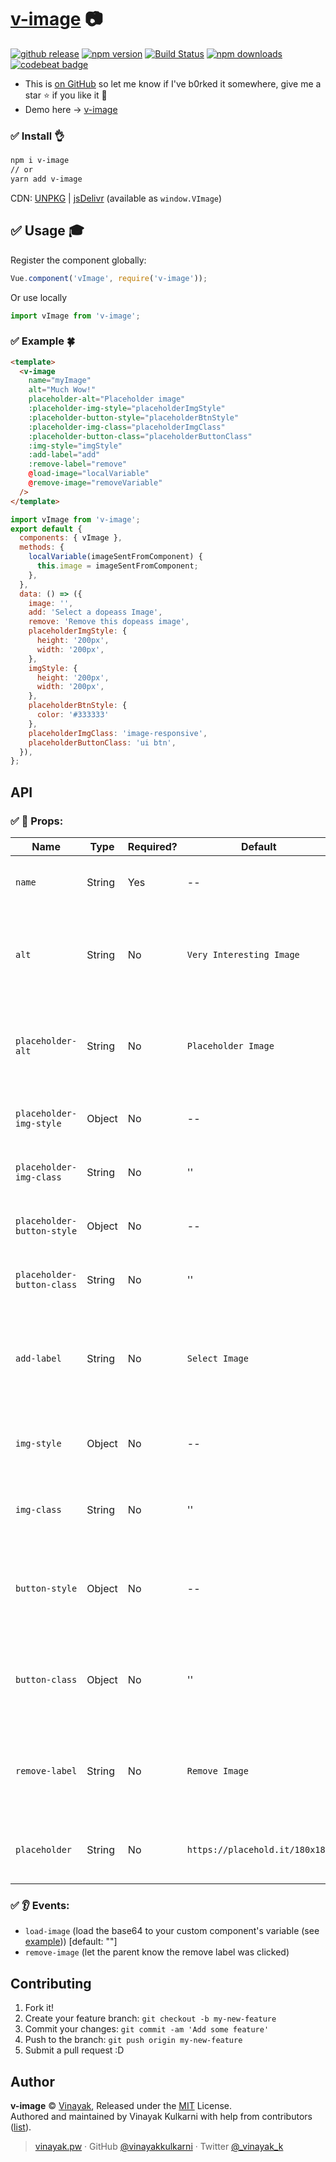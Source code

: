 # [v-image](https://vinayakkulkarni.github.io/v-image/) 📷
<a href="https://github.com/vinayakkulkarni/v-image/releases/latest"><img src="https://img.shields.io/github/release/vinayakkulkarni/v-image.svg" alt="github release"></a> <a href="http://npmjs.org/package/v-image"><img src="https://img.shields.io/npm/v/v-image.svg" alt="npm version"></a> <a href="https://travis-ci.org/vinayakkulkarni/v-image"><img src="https://travis-ci.org/vinayakkulkarni/v-image.svg?branch=master" alt="Build Status"></a> <a href="http://npm-stat.com/charts.html?package=v-image"><img src="https://img.shields.io/npm/dm/v-image.svg" alt="npm downloads"></a> [![codebeat badge](https://codebeat.co/badges/055e70c6-1d9c-4d11-9059-2b6960b84731)](https://codebeat.co/projects/github-com-vinayakkulkarni-v-image-master)

+ This is [on GitHub](https://github.com/vinayakkulkarni/v-image)  so let me know if I've b0rked it somewhere, give me a star :star: if you like it :beers:
+ Demo here -> [v-image](https://vinayakkulkarni.github.io/v-image/)

### :white_check_mark: Install :ok_hand:
``` bash
npm i v-image
// or
yarn add v-image
```

CDN: [UNPKG](https://unpkg.com/v-image/dist/) | [jsDelivr](https://cdn.jsdelivr.net/npm/v-image/dist/) (available as `window.VImage`)

## :white_check_mark: Usage :mortar_board:

Register the component globally:
```javascript
Vue.component('vImage', require('v-image'));
```
Or use locally
```javascript
import vImage from 'v-image';
```

### :white_check_mark: Example :four_leaf_clover:

```html
<template>
  <v-image
    name="myImage"
    alt="Much Wow!"
    placeholder-alt="Placeholder image"
    :placeholder-img-style="placeholderImgStyle"
    :placeholder-button-style="placeholderBtnStyle"
    :placeholder-img-class="placeholderImgClass"
    :placeholder-button-class="placeholderButtonClass"
    :img-style="imgStyle"
    :add-label="add"
    :remove-label="remove"
    @load-image="localVariable"
    @remove-image="removeVariable"
  />
</template>
```
```js
import vImage from 'v-image';
export default {
  components: { vImage },
  methods: {
    localVariable(imageSentFromComponent) {
      this.image = imageSentFromComponent;
    },
  },
  data: () => ({
    image: '',
    add: 'Select a dopeass Image',
    remove: 'Remove this dopeass image',
    placeholderImgStyle: {
      height: '200px',
      width: '200px',
    },
    imgStyle: {
      height: '200px',
      width: '200px',
    },
    placeholderBtnStyle: {
      color: '#333333'
    },
    placeholderImgClass: 'image-responsive',
    placeholderButtonClass: 'ui btn',
  }),
};
```
## API

### :white_check_mark: :book: Props:
| Name | Type | Required? | Default | Description |
| --- | --- | --- | --- | --- |
| `name` | String | Yes | -- | For `name` attribute for the input field. |
| `alt` | String | No | `Very Interesting Image` | For `alt` attribute for the input field, mostly for proper SEO. |
| `placeholder-alt` | String | No | `Placeholder Image` | This attribute is displayed when placeholder image is displayed. |
| `placeholder-img-style` | Object | No | -- | Styling for the placeholder `img` tag. |
| `placeholder-img-class` | String | No | '' | Class for the placeholder `img` tag. |
| `placeholder-button-style` | Object | No | -- | Styling for the placeholder label text. |
| `placeholder-button-class` | String | No | '' | Class for the placeholder label text. |
| `add-label` | String | No | `Select Image` | Label text shown to user where he clicks and select image popup is shown. |
| `img-style` | Object | No | -- | Styling for the actual user uploaded `img` tag. |
| `img-class` | String | No | '' | Class for the actual user uploaded `img` tag. |
| `button-style` | Object | No | -- | Styling for the `button` tag, visible only when user has uploaded image. |
| `button-class` | Object | No | '' | Class for the `button` tag, visible only when user has uploaded image. |
| `remove-label` | String | No | `Remove Image` | Button text shown to user where he clicks and image data is cleared. |
| `placeholder` | String | No | `https://placehold.it/180x180` | The `src` attribute for a placeholder image. |


### :white_check_mark: :ear: Events:
+ `load-image` (load the base64 to your custom component's variable (see [example](https://github.com/vinayakkulkarni/v-image/tree/master/example))) [default: ""]
+ `remove-image` (let the parent know the remove label was clicked)

## Contributing

1.  Fork it!
2.  Create your feature branch: `git checkout -b my-new-feature`
3.  Commit your changes: `git commit -am 'Add some feature'`
4.  Push to the branch: `git push origin my-new-feature`
5.  Submit a pull request :D

## Author

**v-image** © [Vinayak](https://github.com/vinayakkulkarni), Released under the [MIT](./LICENSE) License.<br>
Authored and maintained by Vinayak Kulkarni with help from contributors ([list](https://github.com/vinayakkulkarni/v-image/contributors)).

> [vinayak.pw](https://vinayak.pw) · GitHub [@vinayakkulkarni](https://github.com/vinayakkulkarni) · Twitter [@\_vinayak_k](https://twitter.com/_vinayak_k)

